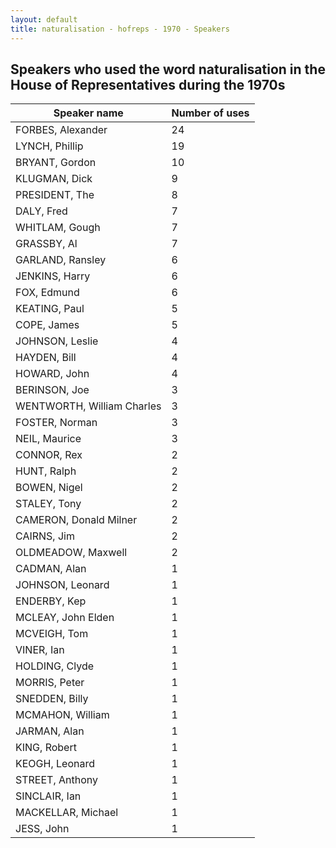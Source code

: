 ```yaml
---
layout: default
title: naturalisation - hofreps - 1970 - Speakers
---
```

## Speakers who used the word **naturalisation** in the House of Representatives during the 1970s

| Speaker name | Number of uses |
|--------------|----------------|
|FORBES, Alexander|24|
|LYNCH, Phillip|19|
|BRYANT, Gordon|10|
|KLUGMAN, Dick|9|
|PRESIDENT, The|8|
|DALY, Fred|7|
|WHITLAM, Gough|7|
|GRASSBY, Al|7|
|GARLAND, Ransley|6|
|JENKINS, Harry|6|
|FOX, Edmund|6|
|KEATING, Paul|5|
|COPE, James|5|
|JOHNSON, Leslie|4|
|HAYDEN, Bill|4|
|HOWARD, John|4|
|BERINSON, Joe|3|
|WENTWORTH, William Charles|3|
|FOSTER, Norman|3|
|NEIL, Maurice|3|
|CONNOR, Rex|2|
|HUNT, Ralph|2|
|BOWEN, Nigel|2|
|STALEY, Tony|2|
|CAMERON, Donald Milner|2|
|CAIRNS, Jim|2|
|OLDMEADOW, Maxwell|2|
|CADMAN, Alan|1|
|JOHNSON, Leonard|1|
|ENDERBY, Kep|1|
|MCLEAY, John Elden|1|
|MCVEIGH, Tom|1|
|VINER, Ian|1|
|HOLDING, Clyde|1|
|MORRIS, Peter|1|
|SNEDDEN, Billy|1|
|MCMAHON, William|1|
|JARMAN, Alan|1|
|KING, Robert|1|
|KEOGH, Leonard|1|
|STREET, Anthony|1|
|SINCLAIR, Ian|1|
|MACKELLAR, Michael|1|
|JESS, John|1|

